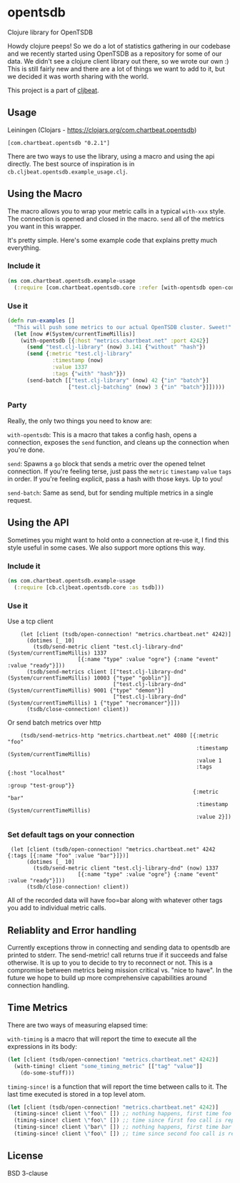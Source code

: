 # opentsdb

Clojure library for OpenTSDB

Howdy clojure peeps! So we do a lot of statistics gathering in our codebase and we recently started using OpenTSDB as a repository for some of our data. We didn't see a clojure client library out there, so we wrote our own :) This is still fairly new and there are a lot of things we want to add to it, but we decided it was worth sharing with the world.

This project is a part of [cljbeat](http://chartbeat-labs.github.io/cljbeat/).

## Usage

Leiningen (Clojars - https://clojars.org/com.chartbeat.opentsdb)

`[com.chartbeat.opentsdb "0.2.1"]`

There are two ways to use the library, using a macro and using the api directly.
The best source of inspiration is in `cb.cljbeat.opentsdb.example_usage.clj`.

## Using the Macro

The macro allows you to wrap your metric calls in a typical `with-xxx` style. The connection is opened and closed in the macro. `send` all of the metrics you want in this wrapper.

It's pretty simple. Here's some example code that explains pretty much everything.
### Include it
```clojure
(ns com.chartbeat.opentsdb.example-usage
  (:require [com.chartbeat.opentsdb.core :refer [with-opentsdb open-connection! send-metric! close-connection!]]))
```
### Use it
```clojure
(defn run-examples []
  "This will push some metrics to our actual OpenTSDB cluster. Sweet!"
  (let [now #(System/currentTimeMillis)]
    (with-opentsdb [{:host "metrics.chartbeat.net" :port 4242}]
      (send "test.clj-library" (now) 3.141 {"without" "hash"})
      (send {:metric "test.clj-library"
              :timestamp (now)
              :value 1337
              :tags {"with" "hash"}})
      (send-batch [["test.clj-library" (now) 42 {"in" "batch"}]
                   ["test.clj-batching" (now) 3 {"in" "batch"}]]))))
```
### Party
Really, the only two things you need to know are:

`with-opentsdb`: This is a macro that takes a config hash, opens a connection, exposes the `send` function, and cleans up the connection when you're done.

`send`: Spawns a `go` block that sends a metric over the opened telnet connection. If you're feeling terse, just pass the `metric` `timestamp` `value` `tags` in order. If you're feeling explicit, pass a hash with those keys. Up to you!

`send-batch`: Same as send, but for sending multiple metrics in a single request.

## Using the API

Sometimes you might want to hold onto a connection at re-use it, I find this style useful in some cases. We also support more options this way.

### Include it
```clojure
(ns com.chartbeat.opentsdb.example-usage
  (:require [cb.cljbeat.opentsdb.core :as tsdb]))
```
### Use it
Use a tcp client
```
    (let [client (tsdb/open-connection! "metrics.chartbeat.net" 4242)]
      (dotimes [_ 10]
        (tsdb/send-metric client "test.clj-library-dnd" (System/currentTimeMillis) 1337
                      [{:name "type" :value "ogre"} {:name "event" :value "ready"}]))
      (tsdb/send-metrics client [["test.clj-library-dnd" (System/currentTimeMillis) 10003 {"type" "goblin"}]
                                 ["test.clj-library-dnd" (System/currentTimeMillis) 9001 {"type" "demon"}]
                                 ["test.clj-library-dnd" (System/currentTimeMillis) 1 {"type" "necromancer"}]])
      (tsdb/close-connection! client))
```
Or send batch metrics over http
```
    (tsdb/send-metrics-http "metrics.chartbeat.net" 4080 [{:metric "foo"
                                                           :timestamp (System/currentTimeMillis)
                                                           :value 1
                                                           :tags {:host "localhost"
                                                                  :group "test-group"}}
                                                          {:metric "bar"
                                                           :timestamp (System/currentTimeMillis)
                                                           :value 2}])
```

### Set default tags on your connection
```
 (let [client (tsdb/open-connection! "metrics.chartbeat.net" 4242 {:tags [{:name "foo" :value "bar"}]})]
      (dotimes [_ 10]
        (tsdb/send-metric client "test.clj-library-dnd" (now) 1337
                      [{:name "type" :value "ogre"} {:name "event" :value "ready"}]))
      (tsdb/close-connection! client))
```
All of the recorded data will have foo=bar along with whatever other tags you add to individual metric calls.

## Reliablity and Error handling
Currently exceptions throw in connecting and sending data to opentsdb are printed to stderr. The send-metric! call returns true if it succeeds and false otherwise. It is up to you to decide to try to reconnect or not. This is a compromise between metrics being mission critical vs. "nice to have". In the future we hope to build up more comprehensive capabilities around connection handling.

## Time Metrics

There are two ways of measuring elapsed time:

`with-timing` is a macro that will report the time to execute all the
expressions in its body:
```clojure
(let [client (tsdb/open-connection! "metrics.chartbeat.net" 4242)]
  (with-timing! client "some_timing_metric" [["tag" "value"]]
    (do-some-stuff)))
```

`timing-since!` is a function that will report the time between calls to it.
The last time executed is stored in a top level atom.
```clojure
(let [client (tsdb/open-connection! "metrics.chartbeat.net" 4242)]
  (timing-since! client \"foo\" []) ;; nothing happens, first time foo was reported
  (timing-since! client \"foo\" []) ;; time since first foo call is reported
  (timing-since! client \"bar\" []) ;; nothing happens, first time bar was reported
  (timing-since! client \"foo\" []) ;; time since second foo call is reported
```

## License

BSD 3-clause

